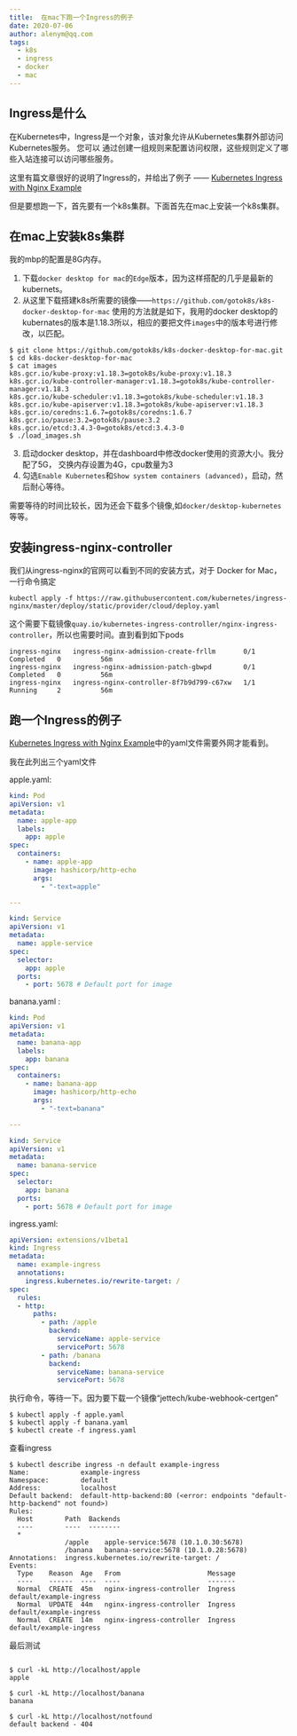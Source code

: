 ```yaml
---
title:  在mac下跑一个Ingress的例子
date: 2020-07-06
author: alenym@qq.com
tags: 
  - k8s
  - ingress
  - docker
  - mac
---
```


## Ingress是什么 ##

在Kubernetes中，Ingress是一个对象，该对象允许从Kubernetes集群外部访问Kubernetes服务。 您可以 
通过创建一组规则来配置访问权限，这些规则定义了哪些入站连接可以访问哪些服务。

<!-- more  -->

这里有篇文章很好的说明了Ingress的，并给出了例子 —— [Kubernetes Ingress with Nginx Example](https://matthewpalmer.net/kubernetes-app-developer/articles/kubernetes-ingress-guide-nginx-example.html)

但是要想跑一下，首先要有一个k8s集群。下面首先在mac上安装一个k8s集群。

## 在mac上安装k8s集群 ## 

我的mbp的配置是8G内存。

1. 下载`docker desktop for mac`的`Edge`版本，因为这样搭配的几乎是最新的kubernets。
2. 从这里下载搭建k8s所需要的镜像——`https://github.com/gotok8s/k8s-docker-desktop-for-mac`
使用的方法就是如下，我用的docker desktop的kubernates的版本是1.18.3所以，相应的要把文件`images`中的版本号进行修改，以匹配。
```
$ git clone https://github.com/gotok8s/k8s-docker-desktop-for-mac.git
$ cd k8s-docker-desktop-for-mac
$ cat images
k8s.gcr.io/kube-proxy:v1.18.3=gotok8s/kube-proxy:v1.18.3
k8s.gcr.io/kube-controller-manager:v1.18.3=gotok8s/kube-controller-manager:v1.18.3
k8s.gcr.io/kube-scheduler:v1.18.3=gotok8s/kube-scheduler:v1.18.3
k8s.gcr.io/kube-apiserver:v1.18.3=gotok8s/kube-apiserver:v1.18.3
k8s.gcr.io/coredns:1.6.7=gotok8s/coredns:1.6.7
k8s.gcr.io/pause:3.2=gotok8s/pause:3.2
k8s.gcr.io/etcd:3.4.3-0=gotok8s/etcd:3.4.3-0
$ ./load_images.sh
```
3. 启动docker desktop，并在dashboard中修改docker使用的资源大小。我分配了5G，
交换内存设置为4G，cpu数量为3
4. 勾选`Enable Kubernetes`和`Show system containers (advanced)`，启动，然后耐心等待。

需要等待的时间比较长，因为还会下载多个镜像,如`docker/desktop-kubernetes`等等。

## 安装ingress-nginx-controller ##

我们从ingress-nginx的官网可以看到不同的安装方式，对于 Docker for Mac，一行命令搞定

```
kubectl apply -f https://raw.githubusercontent.com/kubernetes/ingress-nginx/master/deploy/static/provider/cloud/deploy.yaml
```

这个需要下载镜像`quay.io/kubernetes-ingress-controller/nginx-ingress-controller`，所以也需要时间。直到看到如下pods

```
ingress-nginx   ingress-nginx-admission-create-frllm       0/1     Completed   0          56m
ingress-nginx   ingress-nginx-admission-patch-gbwpd        0/1     Completed   0          56m
ingress-nginx   ingress-nginx-controller-8f7b9d799-c67xw   1/1     Running     2          56m
```

## 跑一个Ingress的例子 ##  

[Kubernetes Ingress with Nginx Example](https://matthewpalmer.net/kubernetes-app-developer/articles/kubernetes-ingress-guide-nginx-example.html)中的yaml文件需要外网才能看到。

我在此列出三个yaml文件

apple.yaml:

```yaml
kind: Pod
apiVersion: v1
metadata:
  name: apple-app
  labels:
    app: apple
spec:
  containers:
    - name: apple-app
      image: hashicorp/http-echo
      args:
        - "-text=apple"

---

kind: Service
apiVersion: v1
metadata:
  name: apple-service
spec:
  selector:
    app: apple
  ports:
    - port: 5678 # Default port for image
```

banana.yaml :

```yaml
kind: Pod
apiVersion: v1
metadata:
  name: banana-app
  labels:
    app: banana
spec:
  containers:
    - name: banana-app
      image: hashicorp/http-echo
      args:
        - "-text=banana"

---

kind: Service
apiVersion: v1
metadata:
  name: banana-service
spec:
  selector:
    app: banana
  ports:
    - port: 5678 # Default port for image
```

ingress.yaml:

```yaml
apiVersion: extensions/v1beta1
kind: Ingress
metadata:
  name: example-ingress
  annotations:
    ingress.kubernetes.io/rewrite-target: /
spec:
  rules:
  - http:
      paths:
        - path: /apple
          backend:
            serviceName: apple-service
            servicePort: 5678
        - path: /banana
          backend:
            serviceName: banana-service
            servicePort: 5678
```

执行命令，等待一下。因为要下载一个镜像“jettech/kube-webhook-certgen”

```
$ kubectl apply -f apple.yaml
$ kubectl apply -f banana.yaml
$ kubectl create -f ingress.yaml
```

查看ingress
```
$ kubectl describe ingress -n default example-ingress
Name:             example-ingress
Namespace:        default
Address:          localhost
Default backend:  default-http-backend:80 (<error: endpoints "default-http-backend" not found>)
Rules:
  Host        Path  Backends
  ----        ----  --------
  *           
              /apple    apple-service:5678 (10.1.0.30:5678)
              /banana   banana-service:5678 (10.1.0.28:5678)
Annotations:  ingress.kubernetes.io/rewrite-target: /
Events:
  Type    Reason  Age   From                      Message
  ----    ------  ----  ----                      -------
  Normal  CREATE  45m   nginx-ingress-controller  Ingress default/example-ingress
  Normal  UPDATE  44m   nginx-ingress-controller  Ingress default/example-ingress
  Normal  CREATE  14m   nginx-ingress-controller  Ingress default/example-ingress
```

最后测试
```

$ curl -kL http://localhost/apple
apple

$ curl -kL http://localhost/banana
banana

$ curl -kL http://localhost/notfound
default backend - 404

```
